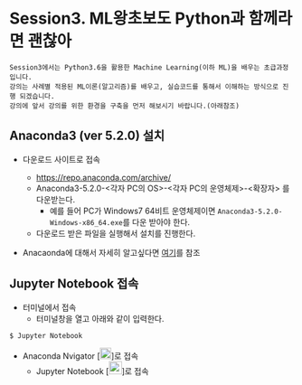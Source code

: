# Session3. ML왕초보도 Python과 함께라면 괜찮아

```
Session3에서는 Python3.6을 활용한 Machine Learning(이하 ML)을 배우는 초급과정입니다.
강의는 사례별 적용된 ML이론(알고리즘)를 배우고, 실습코드를 통해서 이해하는 방식으로 진행 되겠습니다.
강의에 앞서 강의를 위한 환경을 구축을 먼저 해보시기 바랍니다.(아래참조)
```

## Anaconda3 (ver 5.2.0) 설치

- 다운로드 사이트로 접속
  - https://repo.anaconda.com/archive/
  - Anaconda3-5.2.0-<각자 PC의 OS>-<각자 PC의 운영체제>-<확장자> 를 다운받는다.
    - 예를 들어 PC가 Windows7 64비트 운영체제이면 ```Anaconda3-5.2.0-Windows-x86_64.exe```를 다운 받아야 한다.
  - 다운로드 받은 파일을 실행해서 설치를 진행한다.

- Anacaonda에 대해서 자세히 알고싶다면 [여기](https://www.anaconda.com/distribution/)를 참조

## Jupyter Notebook 접속

- 터미널에서 접속
  - 터미널창을 열고 아래와 같이 입력한다.
```bash
$ Jupyter Notebook
```

- Anaconda Nvigator [<img src="https://cdn-images-1.medium.com/max/1600/1*rW03Wtue71AKfxnx6XN_iQ.png" width="20" height="20">]로 접속
  - Jupyter Notebook [<img src="https://i2.wp.com/chadwickspencer.com/myblog/wp-content/uploads/2018/04/Jypyter.png?w=346" width="23" height="23">]로 접속
